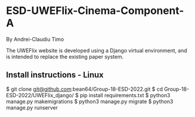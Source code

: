 # ESD-UWEFlix-Cinema-Component-A

By Andrei-Claudiu Timo

The UWEFlix website is developed using a Django virtual environment, and is intended to replace the existing paper system.

## Install instructions - Linux
$ git clone git@github.com:bean64/Group-18-ESD-2022.git
$ cd Group-18-ESD-2022/UWEFlix_django/
$ pip install requirements.txt
$ python3 manage.py makemigrations
$ python3 manage.py migrate
$ python3 manage.py runserver
